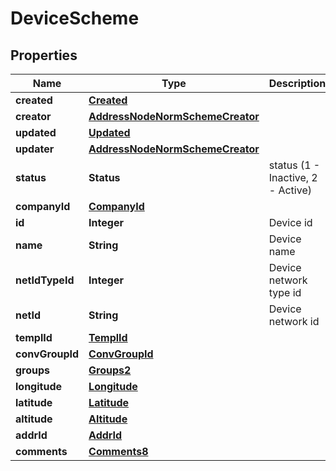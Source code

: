 

# DeviceScheme


## Properties

| Name | Type | Description | Notes |
|------------ | ------------- | ------------- | -------------|
|**created** | [**Created**](Created.md) |  |  |
|**creator** | [**AddressNodeNormSchemeCreator**](AddressNodeNormSchemeCreator.md) |  |  |
|**updated** | [**Updated**](Updated.md) |  |  |
|**updater** | [**AddressNodeNormSchemeCreator**](AddressNodeNormSchemeCreator.md) |  |  |
|**status** | **Status** | status (1 - Inactive, 2 - Active) |  |
|**companyId** | [**CompanyId**](CompanyId.md) |  |  |
|**id** | **Integer** | Device id |  |
|**name** | **String** | Device name |  |
|**netIdTypeId** | **Integer** | Device network type id |  |
|**netId** | **String** | Device network id |  |
|**templId** | [**TemplId**](TemplId.md) |  |  |
|**convGroupId** | [**ConvGroupId**](ConvGroupId.md) |  |  |
|**groups** | [**Groups2**](Groups2.md) |  |  |
|**longitude** | [**Longitude**](Longitude.md) |  |  |
|**latitude** | [**Latitude**](Latitude.md) |  |  |
|**altitude** | [**Altitude**](Altitude.md) |  |  |
|**addrId** | [**AddrId**](AddrId.md) |  |  |
|**comments** | [**Comments8**](Comments8.md) |  |  |



